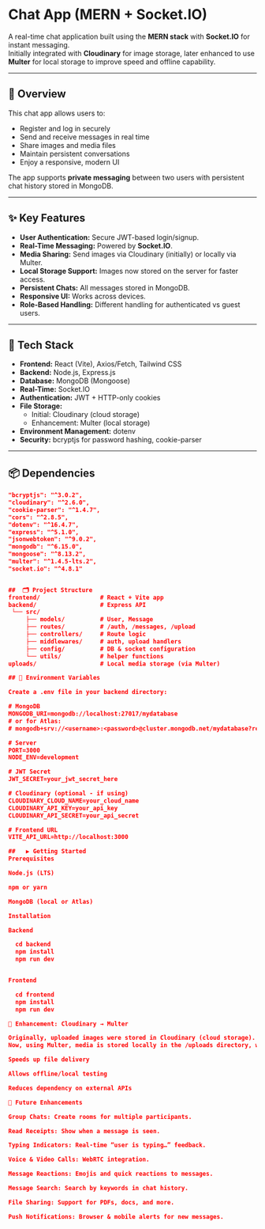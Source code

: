 # Chat App (MERN + Socket.IO)

A real-time chat application built using the **MERN stack** with **Socket.IO** for instant messaging.  
Initially integrated with **Cloudinary** for image storage, later enhanced to use **Multer** for local storage to improve speed and offline capability.

---

## 🚀 Overview

This chat app allows users to:
- Register and log in securely
- Send and receive messages in real time
- Share images and media files
- Maintain persistent conversations
- Enjoy a responsive, modern UI

The app supports **private messaging** between two users with persistent chat history stored in MongoDB.

---

## ✨ Key Features

- **User Authentication:** Secure JWT-based login/signup.
- **Real-Time Messaging:** Powered by **Socket.IO**.
- **Media Sharing:** Send images via Cloudinary (initially) or locally via Multer.
- **Local Storage Support:** Images now stored on the server for faster access.
- **Persistent Chats:** All messages stored in MongoDB.
- **Responsive UI:** Works across devices.
- **Role-Based Handling:** Different handling for authenticated vs guest users.

---

## 🧱 Tech Stack

- **Frontend:** React (Vite), Axios/Fetch, Tailwind CSS
- **Backend:** Node.js, Express.js
- **Database:** MongoDB (Mongoose)
- **Real-Time:** Socket.IO
- **Authentication:** JWT + HTTP-only cookies
- **File Storage:**  
  - Initial: Cloudinary (cloud storage)  
  - Enhancement: Multer (local storage)
- **Environment Management:** dotenv
- **Security:** bcryptjs for password hashing, cookie-parser

---

## 📦 Dependencies

  ```json
  "bcryptjs": "^3.0.2",
  "cloudinary": "^2.6.0",
  "cookie-parser": "^1.4.7",
  "cors": "^2.8.5",
  "dotenv": "^16.4.7",
  "express": "^5.1.0",
  "jsonwebtoken": "^9.0.2",
  "mongodb": "^6.15.0",
  "mongoose": "^8.13.2",
  "multer": "^1.4.5-lts.2",
  "socket.io": "^4.8.1"


##  🗂️ Project Structure
  frontend/                 # React + Vite app
  backend/                  # Express API
   └── src/
       ├── models/          # User, Message
       ├── routes/          # /auth, /messages, /upload
       ├── controllers/     # Route logic
       ├── middlewares/     # auth, upload handlers
       ├── config/          # DB & socket configuration
       └── utils/           # helper functions
  uploads/                  # Local media storage (via Multer)

## 🔐 Environment Variables

  Create a .env file in your backend directory:
  
  # MongoDB
  MONGODB_URI=mongodb://localhost:27017/mydatabase
  # or for Atlas:
  # mongodb+srv://<username>:<password>@cluster.mongodb.net/mydatabase?retryWrites=true&w=majority
  
  # Server
  PORT=3000
  NODE_ENV=development
  
  # JWT Secret
  JWT_SECRET=your_jwt_secret_here
  
  # Cloudinary (optional - if using)
  CLOUDINARY_CLOUD_NAME=your_cloud_name
  CLOUDINARY_API_KEY=your_api_key
  CLOUDINARY_API_SECRET=your_api_secret
  
  # Frontend URL
  VITE_API_URL=http://localhost:3000

##   ▶️ Getting Started
  Prerequisites
  
  Node.js (LTS)
  
  npm or yarn
  
  MongoDB (local or Atlas)
  
  Installation
  
  Backend
  
    cd backend
    npm install
    npm run dev


  Frontend
  
    cd frontend
    npm install
    npm run dev

📌 Enhancement: Cloudinary → Multer

  Originally, uploaded images were stored in Cloudinary (cloud storage).
  Now, using Multer, media is stored locally in the /uploads directory, which:
  
  Speeds up file delivery
  
  Allows offline/local testing
  
  Reduces dependency on external APIs

🔮 Future Enhancements

  Group Chats: Create rooms for multiple participants.
  
  Read Receipts: Show when a message is seen.
  
  Typing Indicators: Real-time “user is typing…” feedback.
  
  Voice & Video Calls: WebRTC integration.
  
  Message Reactions: Emojis and quick reactions to messages.
  
  Message Search: Search by keywords in chat history.
  
  File Sharing: Support for PDFs, docs, and more.
  
  Push Notifications: Browser & mobile alerts for new messages.
